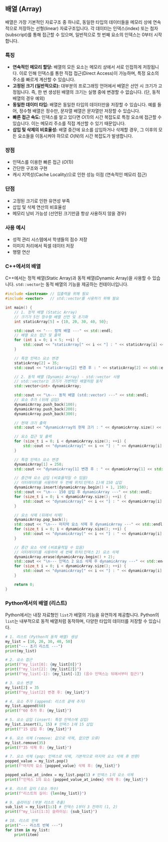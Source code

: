 ## 배열 (Array)

배열은 가장 기본적인 자료구조 중 하나로, 동일한 타입의 데이터들을 메모리 상에 연속적으로 저장하는 선형(linear) 자료구조입니다. 각 데이터는 인덱스(index) 또는 첨자(subscript)를 통해 접근할 수 있으며, 일반적으로 첫 번째 요소의 인덱스는 0부터 시작합니다.

### 특징

  * **연속적인 메모리 할당:** 배열의 모든 요소는 메모리 상에서 서로 인접하게 저장됩니다. 이로 인해 인덱스를 통한 직접 접근(Direct Access)이 가능하며, 특정 요소의 주소를 빠르게 계산할 수 있습니다.
  * **고정된 크기 (일반적으로):** 대부분의 프로그래밍 언어에서 배열은 선언 시 크기가 고정됩니다. 즉, 한 번 생성된 배열의 크기는 실행 중에 변경할 수 없습니다. (단, 동적 배열의 경우 예외)
  * **동일한 데이터 타입:** 배열은 동일한 타입의 데이터만을 저장할 수 있습니다. 예를 들어, 정수형 배열은 정수만, 문자열 배열은 문자열만 저장할 수 있습니다.
  * **빠른 접근 속도:** 인덱스를 알고 있다면 $O(1)$의 시간 복잡도로 특정 요소에 접근할 수 있습니다. 이는 메모리 주소를 직접 계산할 수 있기 때문입니다.
  * **삽입 및 삭제의 비효율성:** 배열 중간에 요소를 삽입하거나 삭제할 경우, 그 이후의 모든 요소들을 이동시켜야 하므로 $O(N)$의 시간 복잡도가 발생합니다.

### 장점

  * 인덱스를 이용한 빠른 접근 ($O(1)$)
  * 간단한 구조와 구현
  * 캐시 지역성(Cache Locality)으로 인한 성능 이점 (연속적인 메모리 접근)

### 단점

  * 고정된 크기로 인한 유연성 부족
  * 삽입 및 삭제 연산의 비효율성
  * 메모리 낭비 가능성 (선언된 크기만큼 항상 사용하지 않을 경우)

### 사용 예시

  * 성적 관리 시스템에서 학생들의 점수 저장
  * 이미지 처리에서 픽셀 데이터 저장
  * 행렬 연산

### C++에서의 배열

C++에서는 정적 배열(Static Array)과 동적 배열(Dynamic Array)을 사용할 수 있습니다. `std::vector`는 동적 배열의 기능을 제공하는 컨테이너입니다.

```cpp
#include <iostream> // 입출력을 위해 필요
#include <vector>   // std::vector를 사용하기 위해 필요

int main() {
    // 1. 정적 배열 (Static Array)
    // 크기가 5인 정수형 배열 선언 및 초기화
    int staticArray[5] = {10, 20, 30, 40, 50};

    std::cout << "--- 정적 배열 ---" << std::endl;
    // 배열 요소 접근 및 출력
    for (int i = 0; i < 5; ++i) {
        std::cout << "staticArray[" << i << "] : " << staticArray[i] << std::endl;
    }

    // 특정 인덱스 요소 변경
    staticArray[2] = 35;
    std::cout << "staticArray[2] 변경 후 : " << staticArray[2] << std::endl;

    // 2. 동적 배열 (Dynamic Array) - std::vector 사용
    // std::vector는 크기가 가변적인 배열처럼 동작
    std::vector<int> dynamicArray;

    std::cout << "\n--- 동적 배열 (std::vector) ---" << std::endl;
    // 요소 추가 (뒤에 삽입)
    dynamicArray.push_back(100);
    dynamicArray.push_back(200);
    dynamicArray.push_back(300);

    // 현재 크기 출력
    std::cout << "dynamicArray의 현재 크기 : " << dynamicArray.size() << std::endl;

    // 요소 접근 및 출력
    for (size_t i = 0; i < dynamicArray.size(); ++i) {
        std::cout << "dynamicArray[" << i << "] : " << dynamicArray[i] << std::endl;
    }

    // 특정 인덱스 요소 변경
    dynamicArray[1] = 250;
    std::cout << "dynamicArray[1] 변경 후 : " << dynamicArray[1] << std::endl;

    // 중간에 요소 삽입 (비효율적일 수 있음)
    // 이터레이터를 사용하여 두 번째 위치(인덱스 1)에 150 삽입
    dynamicArray.insert(dynamicArray.begin() + 1, 150);
    std::cout << "\n--- 150 삽입 후 dynamicArray ---" << std::endl;
    for (size_t i = 0; i < dynamicArray.size(); ++i) {
        std::cout << "dynamicArray[" << i << "] : " << dynamicArray[i] << std::endl;
    }

    // 요소 삭제 (뒤에서 삭제)
    dynamicArray.pop_back();
    std::cout << "\n--- 마지막 요소 삭제 후 dynamicArray ---" << std::endl;
    for (size_t i = 0; i < dynamicArray.size(); ++i) {
        std::cout << "dynamicArray[" << i << "] : " << dynamicArray[i] << std::endl;
    }

    // 중간 요소 삭제 (비효율적일 수 있음)
    // 이터레이터를 사용하여 세 번째 위치(인덱스 2) 요소 삭제
    dynamicArray.erase(dynamicArray.begin() + 2);
    std::cout << "\n--- 인덱스 2 요소 삭제 후 dynamicArray ---" << std::endl;
    for (size_t i = 0; i < dynamicArray.size(); ++i) {
        std::cout << "dynamicArray[" << i << "] : " << dynamicArray[i] << std::endl;
    }

    return 0;
}
```

### Python에서의 배열 (리스트)

Python에서는 내장 자료형인 `list`가 배열의 기능을 유연하게 제공합니다. Python의 `list`는 내부적으로 동적 배열처럼 동작하며, 다양한 타입의 데이터를 저장할 수 있습니다.

```python
# 1. 리스트 (Python의 동적 배열) 생성
my_list = [10, 20, 30, 40, 50]
print("--- 초기 리스트 ---")
print(my_list)

# 2. 요소 접근
print(f"my_list[0]: {my_list[0]}")
print(f"my_list[2]: {my_list[2]}")
print(f"my_list[-1]: {my_list[-1]} (음수 인덱스는 뒤에서부터 접근)")

# 3. 요소 변경
my_list[2] = 35
print(f"my_list[2] 변경 후: {my_list}")

# 4. 요소 추가 (append: 리스트 끝에 추가)
my_list.append(60)
print(f"60 추가 후: {my_list}")

# 5. 요소 삽입 (insert: 특정 인덱스에 삽입)
my_list.insert(1, 15) # 인덱스 1에 15 삽입
print(f"15 삽입 후: {my_list}")

# 6. 요소 삭제 (remove: 값으로 삭제, 없으면 오류)
my_list.remove(35)
print(f"35 삭제 후: {my_list}")

# 7. 요소 삭제 (pop: 인덱스로 삭제, 기본적으로 마지막 요소 삭제 후 반환)
popped_value = my_list.pop()
print(f"마지막 요소 {popped_value} 삭제 후: {my_list}")

popped_value_at_index = my_list.pop(1) # 인덱스 1의 요소 삭제
print(f"인덱스 1의 요소 {popped_value_at_index} 삭제 후: {my_list}")

# 8. 리스트 길이 (요소 개수)
print(f"리스트의 길이: {len(my_list)}")

# 9. 슬라이싱 (부분 리스트 추출)
sub_list = my_list[1:3] # 인덱스 1부터 3 전까지 (1, 2)
print(f"my_list[1:3] 슬라이싱: {sub_list}")

# 10. 리스트 반복
print("--- 리스트 반복 ---")
for item in my_list:
    print(item)
```
